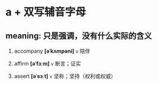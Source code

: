 # a + 双写辅音字母

## meaning: 只是强调，没有什么实际的含义

1. accompany **[əˈkʌmpəni]** `v` 陪伴

2. affirm **[əˈfɜːm]** `v` 断言；证实

3. assert **[əˈsɜːt]** `v` 坚称；坚持（权利或权威）
